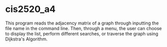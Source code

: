 # cis2520_a4
This program reads the adjacency matrix of a graph through inputting the file name in the command line. Then, through a menu, the user can choose to display the list, perform different searches, or traverse the graph using Dijkstra's Algorithm. 
